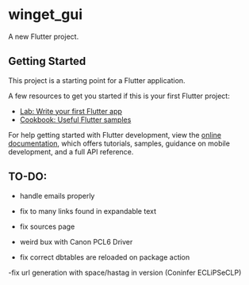 # winget_gui

A new Flutter project.

## Getting Started

This project is a starting point for a Flutter application.

A few resources to get you started if this is your first Flutter project:

- [Lab: Write your first Flutter app](https://docs.flutter.dev/get-started/codelab)
- [Cookbook: Useful Flutter samples](https://docs.flutter.dev/cookbook)

For help getting started with Flutter development, view the
[online documentation](https://docs.flutter.dev/), which offers tutorials,
samples, guidance on mobile development, and a full API reference.

## TO-DO:
- handle emails properly
- fix to many links found in expandable text

- fix sources page
- weird bux with Canon PCL6 Driver
- fix correct dbtables are reloaded on package action

-fix url generation with space/hastag in version (Coninfer ECLiPSeCLP)




